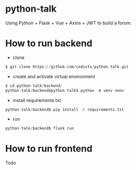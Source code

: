 # python-talk
Using Python + Flask  + Vue + Axios + JWT to build a forum.

# How to run backend

- clone

```python
$ git clone https://github.com/codists/python-talk.git
```

- create and activate virtual environment

```python
$ cd python-talk/backend/
python-talk/backend$python-talk$ python -m venv venv
```

- install requirements.txt

```python
python-talk/backend$ pip install -r requirements.txt
```

- run 

```python
python-talk/backend$ flask run
```

# How to run frontend

Todo
